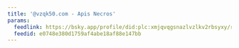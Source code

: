 ```yaml
---
title: '@vzqk50.com - Apis Necros'
params:
  feedlink: https://bsky.app/profile/did:plc:xmjqvqgsnazlvzlkv2rbsyxy/rss
  feedid: e0748e380d1759af4abe18af88e147bb
---
```

